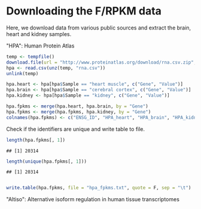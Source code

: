 Downloading the F/RPKM data
===========================

Here, we download data from various public sources and extract the brain, heart and kidney samples.

"HPA": Human Protein Atlas

```r
temp <- tempfile()
download.file(url = "http://www.proteinatlas.org/download/rna.csv.zip", destfile = temp)
hpa <- read.csv(unz(temp, "rna.csv"))
unlink(temp)

hpa.heart <- hpa[hpa$Sample == "heart muscle", c("Gene", "Value")]
hpa.brain <- hpa[hpa$Sample == "cerebral cortex", c("Gene", "Value")]
hpa.kidney <- hpa[hpa$Sample == "kidney", c("Gene", "Value")]

hpa.fpkms <- merge(hpa.heart, hpa.brain, by = "Gene")
hpa.fpkms <- merge(hpa.fpkms, hpa.kidney, by = "Gene")
colnames(hpa.fpkms) <- c("ENSG_ID", "HPA_heart", "HPA_brain", "HPA_kidney")
```


Check if the identifiers are unique and write table to file.

```r
length(hpa.fpkms[, 1])
```

```
## [1] 20314
```

```r
length(unique(hpa.fpkms[, 1]))
```

```
## [1] 20314
```

```r

write.table(hpa.fpkms, file = "hpa_fpkms.txt", quote = F, sep = "\t")
```


"Altiso": Alternative isoform regulation in human tissue transcriptomes











